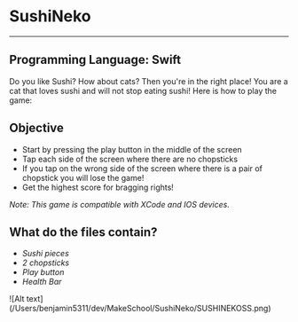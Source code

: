 # SushiNeko

---
Programming Language: Swift
---

Do you like Sushi? How about cats? Then you're in the right place! You are a cat that loves sushi and will not stop eating sushi! Here is how to play the game:

## Objective

- Start by pressing the play button in the middle of the screen
- Tap each side of the screen where there are no chopsticks
- If you tap on the wrong side of the screen where there is a pair of chopstick you will lose the game!
- Get the highest score for bragging rights!

*Note: This game is compatible with XCode and IOS devices.*

## What do the files contain?
- *Sushi pieces*
- *2 chopsticks*
- *Play button*
- *Health Bar*

![Alt text] (/Users/benjamin5311/dev/MakeSchool/SushiNeko/SUSHINEKOSS.png)